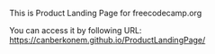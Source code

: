 This is Product Landing Page for freecodecamp.org

You can access it by following URL: 
https://canberkonem.github.io/ProductLandingPage/